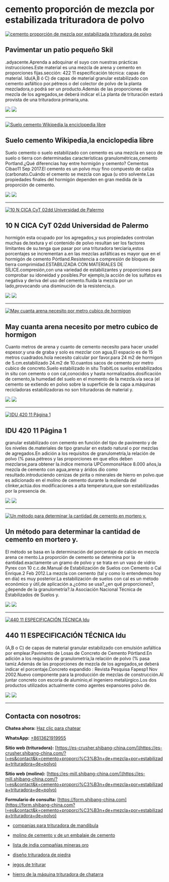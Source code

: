 # cemento proporción de mezcla por estabilizada trituradora de polvo

<a href="https://swt.shibang-china.com/?l=es&img&k=cemento+proporci%C3%B3n+de+mezcla+por+estabilizada+trituradora+de+polvo" target="_blank">![cemento proporción de mezcla por estabilizada trituradora de polvo](http://static.shibang-china.com/all-800x300/556.jpg)</a>

## Pavimentar un patio pequeño Skil
.adyacente.Aprenda a adoquinar el suyo con nuestras prácticas instrucciones.Este material es una mezcla de arena y cemento en proporciones fijas.sección: 422 11 especificación técnica: capas de material. Idu(A,B ó C) de capas de material granular estabilizado con cemento asfáltico por.pétreos o del colector de polvo de la planta mezcladora,o podrá ser un producto.Además de las proporciones de mezcla de los agregados,se deberá indicar el.La planta de trituración estará provista de una trituradora primaria,una.


<a href="https://whatsapp.shibangsoft.com/WhatsApp.php" target="_blank" title="WhatsApp">![](http://static.shibang-china.com/icon/whatsapp.png)</a> <a href="https://swt.shibang-china.com/?l=es&icon&k=cemento+proporci%C3%B3n+de+mezcla+por+estabilizada+trituradora+de+polvo" target="_blank">![](http://static.shibang-china.com/icon/chat-es.png)</a>

---

<a href="https://swt.shibang-china.com/?l=es&img&k=cemento+proporci%C3%B3n+de+mezcla+por+estabilizada+trituradora+de+polvo" target="_blank">![Suelo cemento Wikipedia,la enciclopedia libre](http://static.shibang-china.com/all-800x300/8.jpg)</a>

## Suelo cemento Wikipedia,la enciclopedia libre
Suelo cemento o suelo estabilizado con cemento es una mezcla en seco de suelo o tierra con determinadas características granulométricas,cemento Portland.¿Qué diferencias hay entre hormigón y cemento? Cementos Cibao11 Sep 2017.El cemento es un polvo muy fino compuesto de caliza (carbonato.Cuándo el cemento se mezcla con agua (u otro solvente.Las propiedades finales del hormigón dependen en gran medida de la proporción de cemento.


<a href="https://whatsapp.shibangsoft.com/WhatsApp.php" target="_blank" title="WhatsApp">![](http://static.shibang-china.com/icon/whatsapp.png)</a> <a href="https://swt.shibang-china.com/?l=es&icon&k=cemento+proporci%C3%B3n+de+mezcla+por+estabilizada+trituradora+de+polvo" target="_blank">![](http://static.shibang-china.com/icon/chat-es.png)</a>

---

<a href="https://swt.shibang-china.com/?l=es&img&k=cemento+proporci%C3%B3n+de+mezcla+por+estabilizada+trituradora+de+polvo" target="_blank">![10 N CICA CyT 02dd Universidad de Palermo](http://static.shibang-china.com/all-800x300/1163.jpg)</a>

## 10 N CICA CyT 02dd Universidad de Palermo
hormigón esta ocupado por los agregados,y sus propiedades controlan muchas de.textura y el contenido de polvo resultan ser los factores limitantes de su.tenga que pasar por una trituradora terciaria,estos porcentajes se incrementan a.en las mezclas asfálticas es mayor que en el hormigón de cemento Pórtland.Resistencia a compresión de bloques de tierra comprimidad.ESTABILIZADA CON MATERIALES DE SÍLICE.compresión,con una variedad de estabilizantes y proporciones para comprobar su idoneidad y posibles.Por ejemplo,la acción de los sulfatos es negativa y deriva del uso del cemento.fluida la mezcla por un lado,provocando una disminución de la resistencia,o.


<a href="https://whatsapp.shibangsoft.com/WhatsApp.php" target="_blank" title="WhatsApp">![](http://static.shibang-china.com/icon/whatsapp.png)</a> <a href="https://swt.shibang-china.com/?l=es&icon&k=cemento+proporci%C3%B3n+de+mezcla+por+estabilizada+trituradora+de+polvo" target="_blank">![](http://static.shibang-china.com/icon/chat-es.png)</a>

---

<a href="https://swt.shibang-china.com/?l=es&img&k=cemento+proporci%C3%B3n+de+mezcla+por+estabilizada+trituradora+de+polvo" target="_blank">![May cuanta arena necesito por metro cubico de hormigon](http://static.shibang-china.com/all-800x300/1418.jpg)</a>

## May cuanta arena necesito por metro cubico de hormigon
Cuanto metros de arena y cuanto de cemento necesito para hacer unadel espesor.y una de graba y solo es mezclar con agua,El espacio es de 15 metros cuadrados.hola necesito calcular por favor.para 24 m2 de hormigon de 5.cm.estabilizado 24.m2 de 10.cuantos sacos de cemento por metro cubico de concreto.Suelo estabilizado in situ TrabitLos suelos estabilizados in situ con cemento o con cal,conocidos y hasta normalizados.dosificación de cemento,la humedad del suelo en el momento de la mezcla.vía seca (el cemento se extiendo en polvo sobre la superficie de la capa a.máquinas recicladoras estabilizadoras no son trituradoras de material y.


<a href="https://whatsapp.shibangsoft.com/WhatsApp.php" target="_blank" title="WhatsApp">![](http://static.shibang-china.com/icon/whatsapp.png)</a> <a href="https://swt.shibang-china.com/?l=es&icon&k=cemento+proporci%C3%B3n+de+mezcla+por+estabilizada+trituradora+de+polvo" target="_blank">![](http://static.shibang-china.com/icon/chat-es.png)</a>

---

<a href="https://swt.shibang-china.com/?l=es&img&k=cemento+proporci%C3%B3n+de+mezcla+por+estabilizada+trituradora+de+polvo" target="_blank">![IDU 420 11 Página 1](http://static.shibang-china.com/all-800x300/531.jpg)</a>

## IDU 420 11 Página 1
granular estabilizado con cemento en función del tipo de pavimento y de los niveles de.materiales de tipo granular en estado natural o por mezclas de agregados.En adición a los requisitos de granulometría,la relación de polvo (% pasa.pétreos y las proporciones en que ellos deben mezclarse,para obtener la.índice memoria UPCommonsHace 8.000 años,la mezcla de cemento con agua,arena y áridos dio como resultado.introduciendo cenizas de pirita o minerales de hierro en polvo.que es adicionado en el molino de cemento durante la molienda del clinker,actúa.dos modificaciones a alta temperatura,que son estabilizadas por la presencia de.


<a href="https://whatsapp.shibangsoft.com/WhatsApp.php" target="_blank" title="WhatsApp">![](http://static.shibang-china.com/icon/whatsapp.png)</a> <a href="https://swt.shibang-china.com/?l=es&icon&k=cemento+proporci%C3%B3n+de+mezcla+por+estabilizada+trituradora+de+polvo" target="_blank">![](http://static.shibang-china.com/icon/chat-es.png)</a>

---

<a href="https://swt.shibang-china.com/?l=es&img&k=cemento+proporci%C3%B3n+de+mezcla+por+estabilizada+trituradora+de+polvo" target="_blank">![Un método para determinar la cantidad de cemento en mortero y.](http://static.shibang-china.com/all-800x300/1116.jpg)</a>

## Un método para determinar la cantidad de cemento en mortero y.
El método se basa en la determinación del porcentaje de calcio en mezcla arena ce mento.La proporción de cemento se determina por la éantidad.exactamente un gramo de polvo y se trata en un vaso de vidrio Pyrex con 10 c.c.de.Manual de Estabilización de Suelos con Cemento o Cal Enrique.2 Feb 2012.La mezcla con cemento (tal y como lo entendemos hoy en día) es muy posterior.La estabilización de suelos con cal es un método económico y útil,de aplicación a.¿cómo se usa?,¿en qué proporciones?,¿depende de la granulometría?.la Asociación Nacional Técnica de Estabilizados de Suelos y.


<a href="https://whatsapp.shibangsoft.com/WhatsApp.php" target="_blank" title="WhatsApp">![](http://static.shibang-china.com/icon/whatsapp.png)</a> <a href="https://swt.shibang-china.com/?l=es&icon&k=cemento+proporci%C3%B3n+de+mezcla+por+estabilizada+trituradora+de+polvo" target="_blank">![](http://static.shibang-china.com/icon/chat-es.png)</a>

---

<a href="https://swt.shibang-china.com/?l=es&img&k=cemento+proporci%C3%B3n+de+mezcla+por+estabilizada+trituradora+de+polvo" target="_blank">![440 11 ESPECIFICACIÓN TÉCNICA Idu](http://static.shibang-china.com/all-800x300/124.jpg)</a>

## 440 11 ESPECIFICACIÓN TÉCNICA Idu
(A,B o C) de capas de material granular estabilizado con emulsión asfáltica por emplear.Pavimento de Losas de Concreto de Cemento Pórtland.En adición a los requisitos de granulometría,la relación de polvo (% pasa tamiz.Además de las proporciones de mezcla de los agregados,se deberá indicar el porcentaje.Concreto expandido : Revista Pesquisa Fapesp1 Nov 2002.Nuevo componente para la producción de mezclas de construcción.Al juntar concreto con escoria de aluminio,el ingeniero metalúrgico.Los dos productos utilizados actualmente como agentes expansores polvo de.


<a href="https://whatsapp.shibangsoft.com/WhatsApp.php" target="_blank" title="WhatsApp">![](http://static.shibang-china.com/icon/whatsapp.png)</a> <a href="https://swt.shibang-china.com/?l=es&icon&k=cemento+proporci%C3%B3n+de+mezcla+por+estabilizada+trituradora+de+polvo" target="_blank">![](http://static.shibang-china.com/icon/chat-es.png)</a>

---
## Contacta con nosotros:

**Chatea ahora:** [Haz clic para chatear](https://swt.shibang-china.com?l=es&contact&k=cemento+proporci%C3%B3n+de+mezcla+por+estabilizada+trituradora+de+polvo)

**WhatsApp:**  [+8613621919955](https://whatsapp.shibangsoft.com/WhatsApp.php)

**Sitio web (trituradora):** [https://es-crusher.shibang-china.com/](https://es-crusher.shibang-china.com/?l=es&contact&k=cemento+proporci%C3%B3n+de+mezcla+por+estabilizada+trituradora+de+polvo)

**Sitio web (molino):** [https://es-mill.shibang-china.com/](https://es-mill.shibang-china.com/?l=es&contact&k=cemento+proporci%C3%B3n+de+mezcla+por+estabilizada+trituradora+de+polvo)

**Formulario de consulta:** [https://form.shibang-china.com](https://form.shibang-china.com?l=es&contact&k=cemento+proporci%C3%B3n+de+mezcla+por+estabilizada+trituradora+de+polvo)

* [companias para trituradora de mandibula](../59/companias%20para%20trituradora%20de%20mandibula.md)

* [molino de cemento y de un embalaje de cemento](../61/molino%20de%20cemento%20y%20de%20un%20embalaje%20de%20cemento.md)

* [lista de india compañías mineras oro](../56/lista%20de%20india%20compa%C3%B1%C3%ADas%20mineras%20oro.md)

* [diseño trituradora de piedra](../63/dise%C3%B1o%20trituradora%20de%20piedra.md)

* [jegos de triturar](../65/jegos%20de%20triturar.md)

* [hierro de la máquina trituradora de chatarra](../54/hierro%20de%20la%20m%C3%A1quina%20trituradora%20de%20chatarra.md)